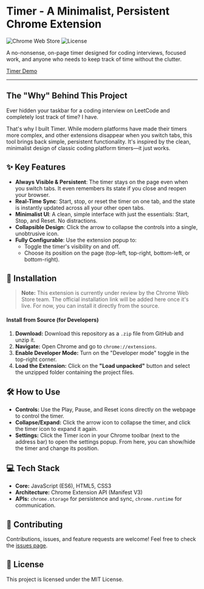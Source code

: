 # Timer - A Minimalist, Persistent Chrome Extension

![Chrome Web Store](https://img.shields.io/badge/Chrome_Web_Store-Available-green?style=for-the-badge&logo=googlechrome&logoColor=white)
![License](https://img.shields.io/badge/License-MIT-blue?style=for-the-badge)

A no-nonsense, on-page timer designed for coding interviews, focused work, and anyone who needs to keep track of time without the clutter.

[Timer Demo](https://www.loom.com/share/085f9f9ede3a44288e413a81dd3c0a0f?sid=46c7adf5-0699-4d60-9070-641a8b916327)

---

## The "Why" Behind This Project

Ever hidden your taskbar for a coding interview on LeetCode and completely lost track of time? I have.

That's why I built Timer. While modern platforms have made their timers more complex, and other extensions disappear when you switch tabs, this tool brings back simple, persistent functionality. It's inspired by the clean, minimalist design of classic coding platform timers—it just works.

## ✨ Key Features

* **Always Visible & Persistent**: The timer stays on the page even when you switch tabs. It even remembers its state if you close and reopen your browser.
* **Real-Time Sync**: Start, stop, or reset the timer on one tab, and the state is instantly updated across all your other open tabs.
* **Minimalist UI**: A clean, simple interface with just the essentials: Start, Stop, and Reset. No distractions.
* **Collapsible Design**: Click the arrow to collapse the controls into a single, unobtrusive icon.
* **Fully Configurable**: Use the extension popup to:
    * Toggle the timer's visibility on and off.
    * Choose its position on the page (top-left, top-right, bottom-left, or bottom-right).

## 🚀 Installation

> **Note:** This extension is currently under review by the Chrome Web Store team. The official installation link will be added here once it's live. For now, you can install it directly from the source.

#### **Install from Source (for Developers)**

1.  **Download:** Download this repository as a `.zip` file from GitHub and unzip it.
2.  **Navigate:** Open Chrome and go to `chrome://extensions`.
3.  **Enable Developer Mode:** Turn on the "Developer mode" toggle in the top-right corner.
4.  **Load the Extension:** Click on the **"Load unpacked"** button and select the unzipped folder containing the project files.

## 🛠️ How to Use

* **Controls:** Use the Play, Pause, and Reset icons directly on the webpage to control the timer.
* **Collapse/Expand:** Click the arrow icon to collapse the timer, and click the timer icon to expand it again.
* **Settings:** Click the Timer icon in your Chrome toolbar (next to the address bar) to open the settings popup. From here, you can show/hide the timer and change its position.

## 💻 Tech Stack

* **Core:** JavaScript (ES6), HTML5, CSS3
* **Architecture:** Chrome Extension API (Manifest V3)
* **APIs:** `chrome.storage` for persistence and sync, `chrome.runtime` for communication.

## 🤝 Contributing

Contributions, issues, and feature requests are welcome! Feel free to check the [issues page]([link-to-your-github-issues]).

## 📄 License

This project is licensed under the MIT License.
